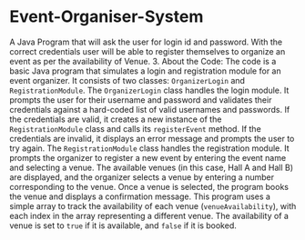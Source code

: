# Event-Organiser-System
A Java Program that will ask the user for login id and password. With the correct credentials user will be able to register themselves to organize an event as per the availability of Venue.
3.	About the Code:
The code is a basic Java program that simulates a login and registration module for an event organizer. It consists of two classes: `OrganizerLogin` and `RegistrationModule`.
The `OrganizerLogin` class handles the login module. It prompts the user for their username and password and validates their credentials against a hard-coded list of valid usernames and passwords. If the credentials are valid, it creates a new instance of the `RegistrationModule` class and calls its `registerEvent` method. If the credentials are invalid, it displays an error message and prompts the user to try again.
The `RegistrationModule` class handles the registration module. It prompts the organizer to register a new event by entering the event name and selecting a venue. The available venues (in this case, Hall A and Hall B) are displayed, and the organizer selects a venue by entering a number corresponding to the venue. Once a venue is selected, the program books the venue and displays a confirmation message.
This program uses a simple array to track the availability of each venue (`venueAvailability`), with each index in the array representing a different venue. The availability of a venue is set to `true` if it is available, and `false` if it is booked.
